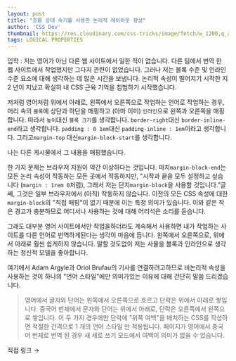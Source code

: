 ```yaml
---
layout: post
title: "흐름 상대 속기를 사용한 논리적 레이아웃 향상"
author: 'CSS Dev'
thumbnail: https://res.cloudinary.com/css-tricks/image/fetch/w_1200,q_auto,f_auto/https://css-tricks.com/wp-content/uploads/2020/11/block-and-inline-visual.png
tags: LOGICAL PROPERTIES
---
```



입학 : 저는 영어가 아닌 다른 웹 사이트에서 일한 적이 없습니다.
 다른 팀에서 번역 한 웹 사이트에서 작업했지만 그다지 관련이 없었습니다.
 그러나 저는 블록 수준 및 인라인 수준 요소에 대해 생각하는 데 많은 시간을 보냅니다.
 논리적 속성이 떨어지기 시작한 지 2 년이 지났고 확실히 내 CSS 근육 기억을 침범하기 시작했습니다.
 

저처럼 영어처럼 위에서 아래로, 왼쪽에서 오른쪽으로 작업하는 언어로 작업하는 경우, 머리 속의 `블록`에 상단과 하단을 매핑하고 (아마 이미) `인라인`으로 왼쪽과 오른쪽을 매핑합니다.
 따라서 `높이`대신 `블록 크기`를 생각합니다.
 `border-right`대신 `border-inline-end`라고 생각합니다.
 `padding : 0 1em`대신 `padding-inline : 1em`이라고 생각합니다.
 그리고`margin-top` 대신`margin-block-start`를 생각합니다.
 

나는 다른 게시물에서 그 내용을 매핑했습니다.
 

한 가지 문제는 브라우저 지원이 약간 이상하다는 것입니다.
 마치`margin-block-end`는 모든 논리 속성이 작동하는 모든 곳에서 작동하지만, "시작과 끝을 모두 설정하고 싶습니다 (`margin : 1rem 0`처럼),
 그래서 저는 단지`margin-block`을 사용할 것입니다.”글쎄, 그것은 일부 브라우저에서 (아직) 작동하지 않습니다.
 이전의 모든 CSS 속성에 대한`margin-block`의 "직접 매핑"이 없기 때문에 이는 특정 의미가 있습니다.
 이와 같은 작은 경고가 충분하므로 어디서나 사용하는 것에 대해 어리석은 소리를 듣습니다.
 

그래도 대부분 영어 사이트에서만 작업을하더라도 계속해서 사용하면 내가 작업하는 사이트를 다른 언어로 번역하게된다는 생각이 마음에 듭니다.
 왼쪽에서 오른쪽으로, 위에서 아래로 훨씬 쉽게하지 않습니다.
 말할 것도없이 저는 사물을 블록과 인라인으로 생각하는 정신적 모델을 좋아합니다.
 

여기에서 Adam Argyle과 Oriol Brufau의 기사를 연결하려고하므로 비논리적 속성을 사용하는 것이 하나의 "언어 스타일"에만 의미가있는 이유에 대해 간단히 말씀 드리겠습니다.
 

> 영어에서 글자와 단어는 왼쪽에서 오른쪽으로 흐르고 단락은 위에서 아래로 쌓입니다.
 중국어 번체에서 문자와 단어는 위에서 아래로, 단락은 오른쪽에서 왼쪽으로 쌓입니다.
 이 두 가지 경우에만 단락에 "위쪽 여백"을 배치하는 CSS를 작성하면 적절한 간격으로 1 개의 언어 스타일 만 적용됩니다.
 페이지가 영어에서 중국어 번체로 번역 된 경우 새 세로 쓰기 모드에서 여백이 의미가 없을 수 있습니다.
 

직접 링크 →
 